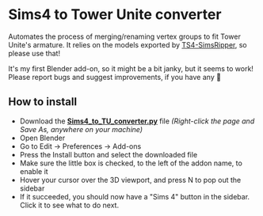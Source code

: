 # Sims4 to Tower Unite converter
 Automates the process of merging/renaming vertex groups to fit Tower Unite's armature. It relies on the models exported by [TS4-SimsRipper](https://github.com/thepancake1/TS4-SimRipper), so please use that!
 
 It's my first Blender add-on, so it might be a bit janky, but it seems to work! Please report bugs and suggest improvements, if you have any 💖

## How to install
* Download the **[Sims4_to_TU_converter.py](https://raw.githubusercontent.com/Lunarexxy/Sims4-to-TU-converter/main/Sims4_to_TU_converter.py)** file *(Right-click the page and Save As, anywhere on your machine)*
* Open Blender
* Go to Edit -> Preferences -> Add-ons
* Press the Install button and select the downloaded file
* Make sure the little box is checked, to the left of the addon name, to enable it
* Hover your cursor over the 3D viewport, and press N to pop out the sidebar
* If it succeeded, you should now have a "Sims 4" button in the sidebar. Click it to see what to do next.
